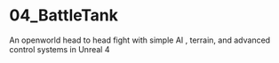 # 04_BattleTank
An openworld head to head fight with simple AI , terrain, and advanced control systems in Unreal 4

